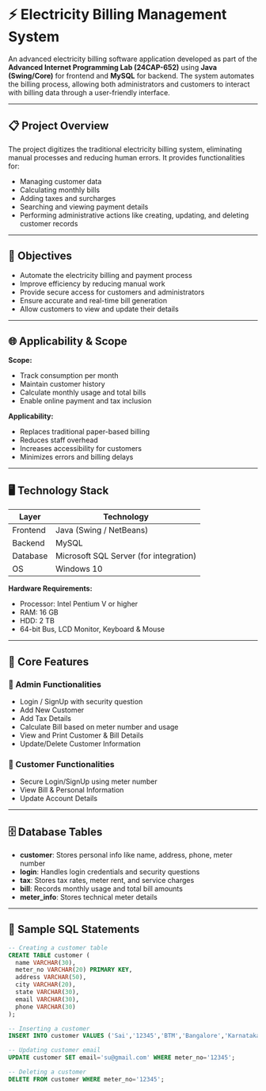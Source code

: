 # ⚡ Electricity Billing Management System

An advanced electricity billing software application developed as part of the **Advanced Internet Programming Lab (24CAP-652)** using **Java (Swing/Core)** for frontend and **MySQL** for backend. The system automates the billing process, allowing both administrators and customers to interact with billing data through a user-friendly interface.

---

## 📋 Project Overview

The project digitizes the traditional electricity billing system, eliminating manual processes and reducing human errors. It provides functionalities for:
- Managing customer data
- Calculating monthly bills
- Adding taxes and surcharges
- Searching and viewing payment details
- Performing administrative actions like creating, updating, and deleting customer records

---

## 🎯 Objectives

- Automate the electricity billing and payment process
- Improve efficiency by reducing manual work
- Provide secure access for customers and administrators
- Ensure accurate and real-time bill generation
- Allow customers to view and update their details

---

## 🌐 Applicability & Scope

**Scope:**
- Track consumption per month
- Maintain customer history
- Calculate monthly usage and total bills
- Enable online payment and tax inclusion

**Applicability:**
- Replaces traditional paper-based billing
- Reduces staff overhead
- Increases accessibility for customers
- Minimizes errors and billing delays

---

## 🖥️ Technology Stack

| Layer      | Technology           |
|------------|----------------------|
| Frontend   | Java (Swing / NetBeans) |
| Backend    | MySQL                |
| Database   | Microsoft SQL Server (for integration) |
| OS         | Windows 10           |

**Hardware Requirements:**
- Processor: Intel Pentium V or higher
- RAM: 16 GB
- HDD: 2 TB
- 64-bit Bus, LCD Monitor, Keyboard & Mouse

---

## 🔐 Core Features

### 🔧 Admin Functionalities
- Login / SignUp with security question
- Add New Customer
- Add Tax Details
- Calculate Bill based on meter number and usage
- View and Print Customer & Bill Details
- Update/Delete Customer Information

### 👤 Customer Functionalities
- Secure Login/SignUp using meter number
- View Bill & Personal Information
- Update Account Details

---

## 🗄️ Database Tables

- **customer**: Stores personal info like name, address, phone, meter number
- **login**: Handles login credentials and security questions
- **tax**: Stores tax rates, meter rent, and service charges
- **bill**: Records monthly usage and total bill amounts
- **meter_info**: Stores technical meter details

---

## 🧮 Sample SQL Statements

```sql
-- Creating a customer table
CREATE TABLE customer (
  name VARCHAR(30),
  meter_no VARCHAR(20) PRIMARY KEY,
  address VARCHAR(50),
  city VARCHAR(20),
  state VARCHAR(30),
  email VARCHAR(30),
  phone VARCHAR(30)
);

-- Inserting a customer
INSERT INTO customer VALUES ('Sai','12345','BTM','Bangalore','Karnataka','sai@gmail.com','9876543333');

-- Updating customer email
UPDATE customer SET email='su@gmail.com' WHERE meter_no='12345';

-- Deleting a customer
DELETE FROM customer WHERE meter_no='12345';
